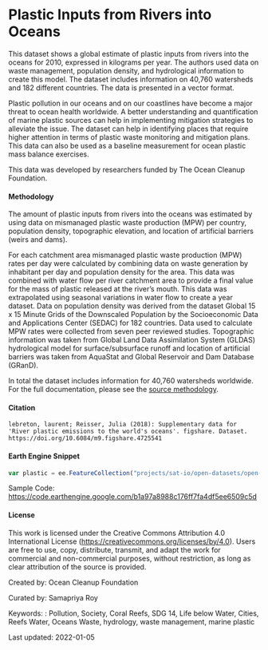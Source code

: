 # Plastic Inputs from Rivers into Oceans

This dataset shows a global estimate of plastic inputs from rivers into the oceans for 2010, expressed in kilograms per year. The authors used data on waste management, population density, and hydrological information to create this model. The dataset includes information on 40,760 watersheds and 182 different countries. The data is presented in a vector format.

Plastic pollution in our oceans and on our coastlines have become a major threat to ocean health worldwide. A better understanding and quantification of marine plastic sources can help in implementing mitigation strategies to alleviate the issue. The dataset can help in identifying places that require higher attention in terms of plastic waste monitoring and mitigation plans. This data can also be used as a baseline measurement for ocean plastic mass balance exercises.

This data was developed by researchers funded by The Ocean Cleanup Foundation.

#### Methodology
The amount of plastic inputs from rivers into the oceans was estimated by using data on mismanaged plastic waste production (MPW) per country, population density, topographic elevation, and location of artificial barriers (weirs and dams).

For each catchment area mismanaged plastic waste production (MPW) rates per day were calculated by combining data on waste generation by inhabitant per day and population density for the area. This data was combined with water flow per river catchment area to provide a final value for the mass of plastic released at the river’s mouth. This data was extrapolated using seasonal variations in water flow to create a year dataset. Data on population density was derived from the dataset Global 15 x 15 Minute Grids of the Downscaled Population by the Socioeconomic Data and Applications Center (SEDAC) for 182 countries. Data used to calculate MPW rates were collected from seven peer reviewed studies. Topographic information was taken from Global Land Data Assimilation System (GLDAS) hydrological model for surface/subsurface runoff and location of artificial barriers was taken from AquaStat and Global Reservoir and Dam Database (GRanD).

In total the dataset includes information for 40,760 watersheds worldwide. For the full documentation, please see the [source methodology](https://www.nature.com/articles/ncomms15611#Sec6).

#### Citation

```
lebreton, laurent; Reisser, Julia (2018): Supplementary data for 'River plastic emissions to the world's oceans'. figshare. Dataset. https://doi.org/10.6084/m9.figshare.4725541
```

#### Earth Engine Snippet

```js
var plastic = ee.FeatureCollection("projects/sat-io/open-datasets/open-ocean/river_plastic_emissions");
```

Sample Code: https://code.earthengine.google.com/b1a97a8988c176ff7fa4df5ee6509c5d

#### License

This work is licensed under the Creative Commons Attribution 4.0 International License (https://creativecommons.org/licenses/by/4.0). Users are free to use, copy, distribute, transmit, and adapt the work for commercial and non-commercial purposes, without restriction, as long as clear attribution of the source is provided.

Created by: Ocean Cleanup Foundation

Curated by: Samapriya Roy

Keywords: : Pollution, Society, Coral Reefs, SDG 14, Life below Water, Cities, Reefs Water, Oceans Waste, hydrology, waste management, marine plastic

Last updated: 2022-01-05
